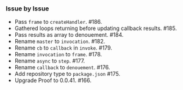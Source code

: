 ### Issue by Issue

 * Pass `frame` to `createHandler`. #186.
 * Gathered loops returning before updating callback results. #185.
 * Pass results as array to denouement. #184.
 * Rename `master` to `invocation`. #182.
 * Rename `cb` to `callback` in `invoke`. #179.
 * Rename `invocation` to `frame`. #178.
 * Rename `async` to `step`. #177.
 * Rename `callback` to `denouement`. #176.
 * Add repository type to `package.json` #175.
 * Upgrade Proof to 0.0.41. #166.
